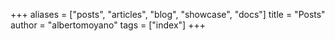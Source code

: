 +++
aliases = ["posts", "articles", "blog", "showcase", "docs"]
title = "Posts"
author = "albertomoyano"
tags = ["index"]
+++
